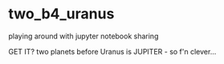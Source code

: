 # two_b4_uranus
playing around with jupyter notebook sharing

GET IT? two planets before Uranus is JUPITER - so f'n clever...
